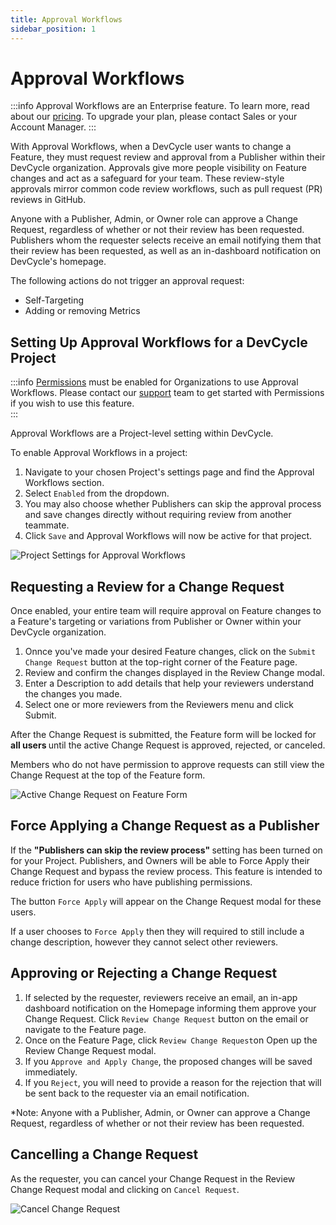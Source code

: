 ```yaml
---
title: Approval Workflows
sidebar_position: 1
---
```


# Approval Workflows

:::info
Approval Workflows are an Enterprise feature. To learn more, read about our [pricing](https://devcycle.com/pricing). To upgrade your plan, please contact Sales or your Account Manager. 
:::

With Approval Workflows, when a DevCycle user wants to change a Feature, they must request review and approval from a Publisher within their DevCycle organization. Approvals give more people visibility on Feature changes and act as a safeguard for your team. These review-style approvals mirror common code review workflows, such as pull request (PR) reviews in GitHub. 

Anyone with a Publisher, Admin, or Owner role can approve a Change Request, regardless of whether or not their review has been requested. Publishers whom the requester selects receive an email notifying them that their review has been requested, as well as an in-dashboard notification on DevCycle's homepage.

The following actions do not trigger an approval request:
* Self-Targeting
* Adding or removing Metrics

## Setting Up Approval Workflows for a DevCycle Project

:::info
[Permissions](/docs/extras/permissions/permissions) must be enabled for Organizations to use Approval Workflows. Please contact our [support](mailto:support@devcycle.com) team to get started with Permissions if you wish to use this feature.  
:::

Approval Workflows are a Project-level setting within DevCycle. 

To enable Approval Workflows in a project: 

1. Navigate to your chosen Project's settings page and find the Approval Workflows section. 
2. Select `Enabled` from the dropdown. 
3. You may also choose whether Publishers can skip the approval process and save changes directly without requiring review from another teammate. 
4. Click `Save` and Approval Workflows will now be active for that project. 

![Project Settings for Approval Workflows](/july-2024-project-settings-approval.png)

## Requesting a Review for a Change Request

Once enabled, your entire team will require approval on Feature changes to a Feature's targeting or variations from Publisher or Owner within your DevCycle organization. 

1. Onnce you've made your desired Feature changes, click on the `Submit Change Request` button at the top-right corner of the Feature page. 
2. Review and confirm the changes displayed in the Review Change modal.
3. Enter a Description to add details that help your reviewers understand the changes you made.
4. Select one or more reviewers from the Reviewers menu and click Submit. 

After the Change Request is submitted, the Feature form will be locked for <b> all users </b> until the active Change Request is approved, rejected, or canceled. 

Members who do not have permission to approve requests can still view the Change Request at the top of the Feature form. 

![Active Change Request on Feature Form](/july-2024-active-change-request-feature-form.png)

## Force Applying a Change Request as a Publisher

If the <b> "Publishers can skip the review process" </b> setting has been turned on for your Project. Publishers, and Owners will be able to Force Apply their Change Request and bypass the review process. This feature is intended to reduce friction for users who have publishing permissions. 

The button `Force Apply` will appear on the Change Request modal for these users. 

If a user chooses to `Force Apply` then they will required to still include a change description, however they cannot select other reviewers. 

## Approving or Rejecting a Change Request

1. If selected by the requester, reviewers receive an email, an in-app dashboard notification on the Homepage informing them approve your Change Request. Click `Review Change Request` button on the email or navigate to the Feature page.  
2. Once on the Feature Page, click `Review Change Request`on Open up the Review Change Request modal. 
3. If you `Approve and Apply Change`, the proposed changes will be saved immediately. 
4. If you `Reject`, you will need to provide a reason for the rejection that will be sent back to the requester via an email notification. 

*Note: Anyone with a Publisher, Admin, or Owner can approve a Change Request, regardless of whether or not their review has been requested.

## Cancelling a Change Request 

As the requester, you can cancel your Change Request in the Review Change Request modal and clicking on `Cancel Request`.

![Cancel Change Request](/july-2024-cancel-change-request.png)




